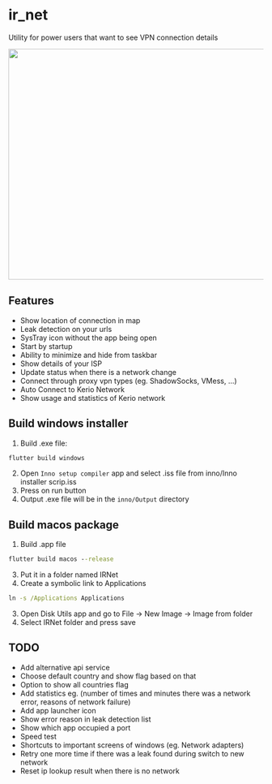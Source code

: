 # ir_net

Utility for power users that want to see VPN connection details

<img src="https://github.com/user-attachments/assets/0146de59-bc97-4232-a7fd-eae9389dd87e" width="626" height="455">

## Features
- Show location of connection in map
- Leak detection on your urls
- SysTray icon without the app being open
- Start by startup
- Ability to minimize and hide from taskbar
- Show details of your ISP
- Update status when there is a network change
- Connect through proxy vpn types (eg. ShadowSocks, VMess, ...)
- Auto Connect to Kerio Network
- Show usage and statistics of Kerio network

## Build windows installer
1. Build .exe file:
```bat
flutter build windows
```

2. Open `Inno setup compiler` app and select .iss file from inno/Inno installer scrip.iss
3. Press on run button
4. Output .exe file will be in the `inno/Output` directory 

## Build macos package
1. Build .app file
```bat
flutter build macos --release
```
3. Put it in a folder named IRNet
2. Create a symbolic link to Applications
```bat
ln -s /Applications Applications
```
3. Open Disk Utils app and go to File -> New Image -> Image from folder
4. Select IRNet folder and press save

## TODO
- Add alternative api service
- Choose default country and show flag based on that
- Option to show all countries flag
- Add statistics eg. (number of times and minutes there was a network error, reasons of network failure)
- Add app launcher icon
- Show error reason in leak detection list
- Show which app occupied a port
- Speed test
- Shortcuts to important screens of windows (eg. Network adapters)
- Retry one more time if there was a leak found during switch to new network
- Reset ip lookup result when there is no network
